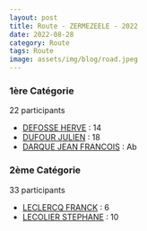 ```yaml
---
layout: post
title: Route - ZERMEZEELE - 2022
date: 2022-08-28
category: Route
tags: Route
image: assets/img/blog/road.jpeg
---
```


### 1ère Catégorie
22 participants
- [DEFOSSE HERVE](https://teamspecializedlille.github.io/coureurs/defosseherve) : 14
- [DUFOUR JULIEN](https://teamspecializedlille.github.io/coureurs/dufourjulien) : 18
- [DARQUE JEAN FRANCOIS](https://teamspecializedlille.github.io/coureurs/darquejeanfrancois) : Ab

### 2ème Catégorie
33 participants
- [LECLERCQ FRANCK](https://teamspecializedlille.github.io/coureurs/leclercqfranck) : 6
- [LECOLIER STEPHANE](https://teamspecializedlille.github.io/coureurs/lecolierstephane) : 10
